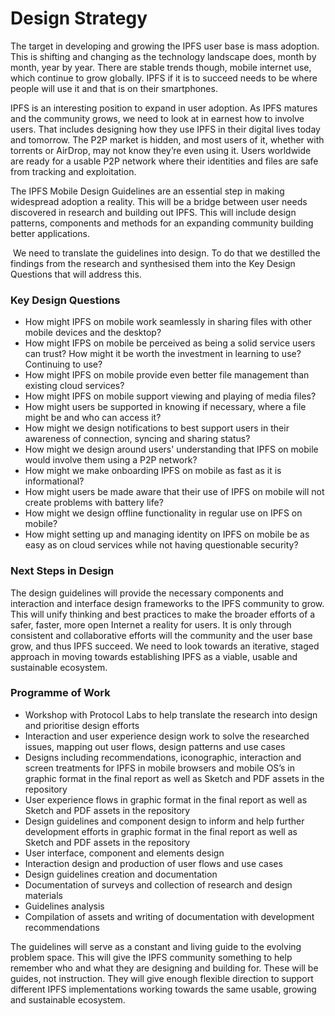# Design Strategy

The target in developing and growing the IPFS user base is mass adoption. This is shifting and changing as the technology landscape does, month by month, year by year. There are stable trends though, mobile internet use, which continue to grow globally. IPFS if it is to succeed needs to be where people will use it and that is on their smartphones.

IPFS is an interesting position to expand in user adoption. As IPFS matures and the community grows, we need to look at in earnest how to involve users. That includes designing how they use IPFS in their digital lives today and tomorrow. The P2P market is hidden, and most users of it, whether with torrents or AirDrop, may not know they’re even using it. Users worldwide are ready for a usable P2P network where their identities and files are safe from tracking and exploitation.

The IPFS Mobile Design Guidelines are an essential step in making widespread adoption a reality. This will be a bridge between user needs discovered in research and building out IPFS. This will include design patterns, components and methods for an expanding community building better applications.

‌ We need to translate the guidelines into design. To do that we destilled the findings from the research and synthesised them into the Key Design Questions that will address this.

### Key Design Questions

* How might IPFS on mobile work seamlessly in sharing files with other mobile devices and the desktop?
* How might IFPS on mobile be perceived as being a solid service users can trust? How might it be worth the investment in learning to use? Continuing to use?
* How might IPFS on mobile provide even better file management than existing cloud services?
* How might IPFS on mobile support viewing and playing of media files?
* How might users be supported in knowing if necessary, where a file might be and who can access it?
* How might we design notifications to best support users in their awareness of connection, syncing and sharing status?
* How might we design around users' understanding that IPFS on mobile would involve them using a P2P network?
* How might we make onboarding IPFS on mobile as fast as it is informational?
* How might users be made aware that their use of IPFS on mobile will not create problems with battery life?
* How might we design offline functionality in regular use on IPFS on mobile?
* How might setting up and managing identity on IPFS on mobile be as easy as on cloud services while not having questionable security?

### Next Steps in Design

The design guidelines will provide the necessary components and interaction and interface design frameworks to the IPFS community to grow. This will unify thinking and best practices to make the broader efforts of a safer, faster, more open Internet a reality for users. It is only through consistent and collaborative efforts will the community and the user base grow, and thus IPFS succeed. We need to look towards an iterative, staged approach in moving towards establishing IPFS as a viable, usable and sustainable ecosystem.

### Programme of Work

* Workshop with Protocol Labs to help translate the research into design and prioritise design efforts
* Interaction and user experience design work to solve the researched issues, mapping out user flows, design patterns and use cases
* Designs including recommendations, iconographic, interaction and screen treatments for IPFS in mobile browsers and mobile OS’s in graphic format in the final report as well as Sketch and PDF assets in the repository
* User experience flows in graphic format in the final report as well as Sketch and PDF assets in the repository
* Design guidelines and component design to inform and help further development efforts in graphic format in the final report as well as Sketch and PDF assets in the repository
* User interface, component and elements design
* Interaction design and production of user flows and use cases
* Design guidelines creation and documentation
* Documentation of surveys and collection of research and design materials
* Guidelines analysis
* Compilation of assets and writing of documentation with development recommendations

The guidelines will serve as a constant and living guide to the evolving problem space. This will give the IPFS community something to help remember who and what they are designing and building for. These will be guides, not instruction. They will give enough flexible direction to support different IPFS implementations working towards the same usable, growing and sustainable ecosystem.

